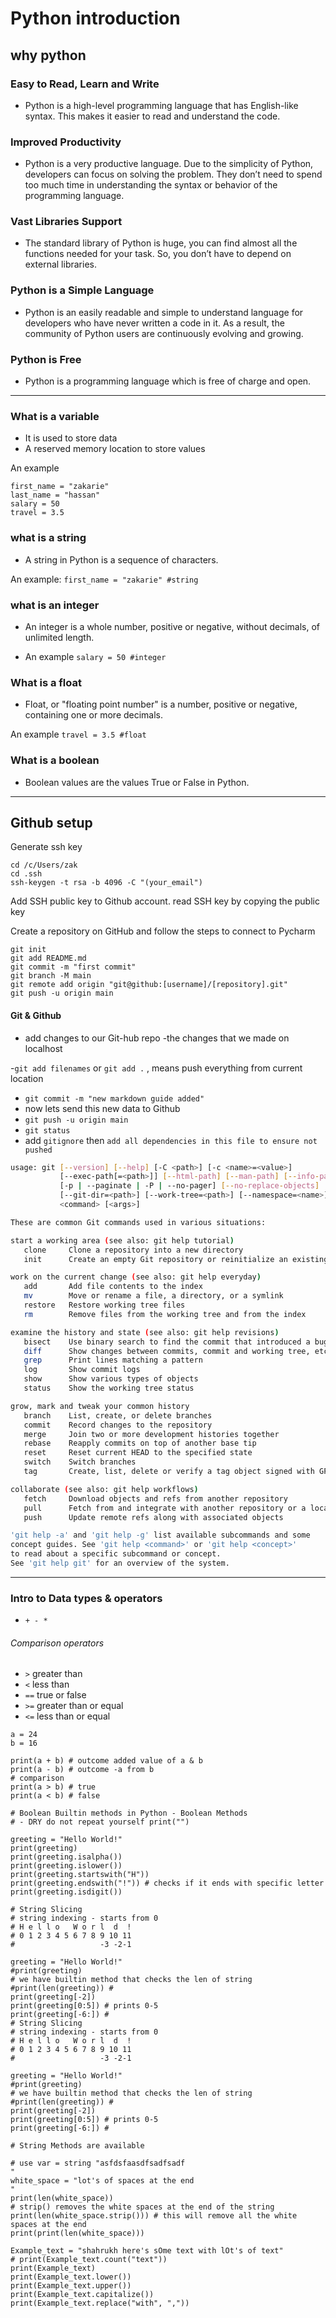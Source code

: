 # Python introduction
## why python
###  Easy to Read, Learn and Write
- Python is a high-level programming language that has English-like syntax. This makes it easier to read and understand the code.
###  Improved Productivity
- Python is a very productive language. Due to the simplicity of Python, developers can focus on solving the problem. They don’t need to spend too much time in understanding the syntax or behavior of the programming language.
###  Vast Libraries Support
- The standard library of Python is huge, you can find almost all the functions needed for your task. So, you don’t have to depend on external libraries.
###  Python is a Simple Language
- Python is an easily readable and simple to understand language for developers who have never written a code in it. As a result, the community of Python users are continuously evolving and growing.
###  Python is Free
- Python is a programming language which is free of charge and open.
---
### What is a variable
- It is used to store data
- A reserved memory location to store values

An example
```doctest
first_name = "zakarie"
last_name = "hassan"
salary = 50
travel = 3.5
```

 ### what is a string

- A string in Python is a sequence of characters.

An example:
``first_name = "zakarie" #string``
 ### what is an integer
 - An integer is a whole number, positive or negative, without decimals, of unlimited length.

 - An example
``salary = 50 #integer``

### What is a float
- Float, or "floating point number" is a number, positive or negative, containing one or more decimals.

An example
``travel = 3.5 #float``

### What is a boolean
- Boolean values are the values True or False in Python.

---
## Github setup
Generate ssh key
```doctest
cd /c/Users/zak
cd .ssh
ssh-keygen -t rsa -b 4096 -C "(your_email")
```
Add SSH public key to Github account. read SSH key by copying the public key

Create a repository on GitHub and follow the steps to connect to Pycharm
```doctest
git init
git add README.md
git commit -m "first commit"
git branch -M main
git remote add origin "git@github:[username]/[repository].git"
git push -u origin main
```
#### Git & Github
- add changes to our Git-hub repo -the changes that we made on localhost

-``git add filenames`` or ``git add .`` , means push everything from current location
- ``git commit -m "new markdown guide added"``
- now lets send this new data to Github
- ``git push -u origin main``
- ``git status``
- add ``gitignore`` then ``add all dependencies in this file to ensure not pushed``

```bash
usage: git [--version] [--help] [-C <path>] [-c <name>=<value>]
           [--exec-path[=<path>]] [--html-path] [--man-path] [--info-path]
           [-p | --paginate | -P | --no-pager] [--no-replace-objects] [--bare]
           [--git-dir=<path>] [--work-tree=<path>] [--namespace=<name>]
           <command> [<args>]

These are common Git commands used in various situations:

start a working area (see also: git help tutorial)
   clone     Clone a repository into a new directory
   init      Create an empty Git repository or reinitialize an existing one

work on the current change (see also: git help everyday)
   add       Add file contents to the index
   mv        Move or rename a file, a directory, or a symlink
   restore   Restore working tree files
   rm        Remove files from the working tree and from the index

examine the history and state (see also: git help revisions)
   bisect    Use binary search to find the commit that introduced a bug
   diff      Show changes between commits, commit and working tree, etc
   grep      Print lines matching a pattern
   log       Show commit logs
   show      Show various types of objects
   status    Show the working tree status

grow, mark and tweak your common history
   branch    List, create, or delete branches
   commit    Record changes to the repository
   merge     Join two or more development histories together
   rebase    Reapply commits on top of another base tip
   reset     Reset current HEAD to the specified state
   switch    Switch branches
   tag       Create, list, delete or verify a tag object signed with GPG

collaborate (see also: git help workflows)
   fetch     Download objects and refs from another repository
   pull      Fetch from and integrate with another repository or a local branch
   push      Update remote refs along with associated objects

'git help -a' and 'git help -g' list available subcommands and some
concept guides. See 'git help <command>' or 'git help <concept>'
to read about a specific subcommand or concept.
See 'git help git' for an overview of the system.
```
---

### Intro to Data types & operators
- `+ - *`

###### Comparison operators
- `>` greater than
- `<` less than
- `==` true or false
- `>=` greater than or equal
- `<=` less than or equal

```doctest
a = 24
b = 16

print(a + b) # outcome added value of a & b
print(a - b) # outcome -a from b
# comparison
print(a > b) # true
print(a < b) # false
```
```doctest
# Boolean Builtin methods in Python - Boolean Methods
# - DRY do not repeat yourself print("")

greeting = "Hello World!"
print(greeting)
print(greeting.isalpha())
print(greeting.islower())
print(greeting.startswith("H"))
print(greeting.endswith("!")) # checks if it ends with specific letter
print(greeting.isdigit())

```
```doctest
# String Slicing
# string indexing - starts from 0
# H e l l o   W o r l  d  !
# 0 1 2 3 4 5 6 7 8 9 10 11
#                   -3 -2-1

greeting = "Hello World!"
#print(greeting)
# we have builtin method that checks the len of string
#print(len(greeting)) #
print(greeting[-2])
print(greeting[0:5]) # prints 0-5
print(greeting[-6:]) #
# String Slicing
# string indexing - starts from 0
# H e l l o   W o r l  d  !
# 0 1 2 3 4 5 6 7 8 9 10 11
#                   -3 -2-1

greeting = "Hello World!"
#print(greeting)
# we have builtin method that checks the len of string
#print(len(greeting)) #
print(greeting[-2])
print(greeting[0:5]) # prints 0-5
print(greeting[-6:]) #

```

```doctest
# String Methods are available

# use var = string "asfdsfaasdfsadfsadf                                 "
white_space = "lot's of spaces at the end                                "
print(len(white_space))
# strip() removes the white spaces at the end of the string
print(len(white_space.strip())) # this will remove all the white spaces at the end
print(print(len(white_space)))

Example_text = "shahrukh here's sOme text with lOt's of text"
# print(Example_text.count("text"))
print(Example_text)
print(Example_text.lower())
print(Example_text.upper())
print(Example_text.capitalize())
print(Example_text.replace("with", ","))

```